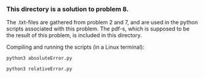 ### This directory is a solution to problem 8.


The .txt-files are gathered from problem 2 and 7, and are used in the python scripts associated with this problem. The pdf-s, which is supposed to be the result of this problem, is included in this directory.


Compiling and running the scripts (in a Linux terminal):


	python3 absoluteError.py
  
  	python3 relativeError.py

